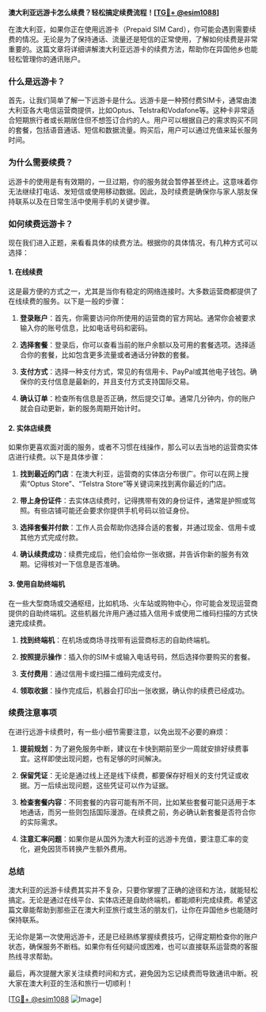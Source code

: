 **澳大利亚远游卡怎么续费？轻松搞定续费流程！[[TG💪+ @esim1088](https://t.me/s/esim1088)]**

在澳大利亚，如果你正在使用远游卡（Prepaid SIM Card），你可能会遇到需要续费的情况。无论是为了保持通话、流量还是短信的正常使用，了解如何续费是非常重要的。这篇文章将详细讲解澳大利亚远游卡的续费方法，帮助你在异国他乡也能轻松管理你的通讯账户。

### **什么是远游卡？**

首先，让我们简单了解一下远游卡是什么。远游卡是一种预付费SIM卡，通常由澳大利亚各大电信运营商提供，比如Optus、Telstra和Vodafone等。这种卡非常适合短期旅行者或长期居住但不想签订合约的人。用户可以根据自己的需求购买不同的套餐，包括语音通话、短信和数据流量。购买后，用户可以通过充值来延长服务时间。

### **为什么需要续费？**

远游卡的使用是有有效期的，一旦过期，你的服务就会暂停甚至终止。这意味着你无法继续打电话、发短信或使用移动数据。因此，及时续费是确保你与家人朋友保持联系以及在日常生活中使用手机的关键步骤。

### **如何续费远游卡？**

现在我们进入正题，来看看具体的续费方法。根据你的具体情况，有几种方式可以选择：

#### **1. 在线续费**

这是最方便的方式之一，尤其是当你有稳定的网络连接时。大多数运营商都提供了在线续费的服务。以下是一般的步骤：

1. **登录账户**：首先，你需要访问你所使用的运营商的官方网站。通常你会被要求输入你的账号信息，比如电话号码和密码。
   
2. **选择套餐**：登录后，你可以查看当前的账户余额以及可用的套餐选项。选择适合你的套餐，比如包含更多流量或者通话分钟数的套餐。

3. **支付方式**：选择一种支付方式，常见的有信用卡、PayPal或其他电子钱包。确保你的支付信息是最新的，并且支付方式支持国际交易。

4. **确认订单**：检查所有信息是否正确，然后提交订单。通常几分钟内，你的账户就会自动更新，新的服务周期开始计时。

#### **2. 实体店续费**

如果你更喜欢面对面的服务，或者不习惯在线操作，那么可以去当地的运营商实体店进行续费。以下是具体步骤：

1. **找到最近的门店**：在澳大利亚，运营商的实体店分布很广。你可以在网上搜索“Optus Store”、“Telstra Store”等关键词来找到离你最近的门店。

2. **带上身份证件**：去实体店续费时，记得携带有效的身份证件，通常是护照或驾照。有些店铺可能还会要求你提供手机号码以验证身份。

3. **选择套餐并付款**：工作人员会帮助你选择合适的套餐，并通过现金、信用卡或其他方式完成付款。

4. **确认续费成功**：续费完成后，他们会给你一张收据，并告诉你新的服务有效期。记得核对一下信息是否准确。

#### **3. 使用自助终端机**

在一些大型商场或交通枢纽，比如机场、火车站或购物中心，你可能会发现运营商提供的自助终端机。这些机器允许用户通过插入信用卡或使用二维码扫描的方式快速完成续费。

1. **找到终端机**：在机场或商场寻找带有运营商标志的自助终端机。

2. **按照提示操作**：插入你的SIM卡或输入电话号码，然后选择你要购买的套餐。

3. **支付费用**：通过信用卡或扫描二维码完成支付。

4. **领取收据**：操作完成后，机器会打印出一张收据，确认你的续费已经成功。

### **续费注意事项**

在进行远游卡续费时，有一些小细节需要注意，以免出现不必要的麻烦：

1. **提前规划**：为了避免服务中断，建议在卡快到期前至少一周就安排好续费事宜。这样即使出现问题，也有足够的时间解决。

2. **保留凭证**：无论是通过线上还是线下续费，都要保存好相关的支付凭证或收据。万一后续出现问题，这些凭证可以作为证据。

3. **检查套餐内容**：不同套餐的内容可能有所不同，比如某些套餐可能只适用于本地通话，而另一些则包括国际漫游。在续费之前，务必确认新套餐是否符合你的实际需求。

4. **注意汇率问题**：如果你是从国外为澳大利亚的远游卡充值，要注意汇率的变化，避免因货币转换产生额外费用。

### **总结**

澳大利亚的远游卡续费其实并不复杂，只要你掌握了正确的途径和方法，就能轻松搞定。无论是通过在线平台、实体店还是自助终端机，都能顺利完成续费。希望这篇文章能帮助到那些正在澳大利亚旅行或生活的朋友们，让你在异国他乡也能随时保持联系。

无论你是第一次使用远游卡，还是已经熟练掌握续费技巧，记得定期检查你的账户状态，确保服务不断档。如果你有任何疑问或困难，也可以直接联系运营商的客服热线寻求帮助。

最后，再次提醒大家关注续费时间和方式，避免因为忘记续费而导致通讯中断。祝大家在澳大利亚的生活和旅行一切顺利！

[[TG💪+ @esim1088](https://t.me/s/esim1088) ![Image](https://i.postimg.cc/4NQfJmqS/Snipaste-2025-05-13-00-14-12.png)]